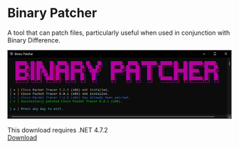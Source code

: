 # Binary Patcher

A tool that can patch files, particularly useful when used in conjunction with Binary Difference.<br />

![Image](https://raw.githubusercontent.com/mbwilding/BinaryPatcher/main/Preview.png)

This download requires .NET 4.7.2<br />
[Download](https://github.com/mbwilding/BinaryPatcher/releases/download/1.0/BinaryPatcher.exe)
